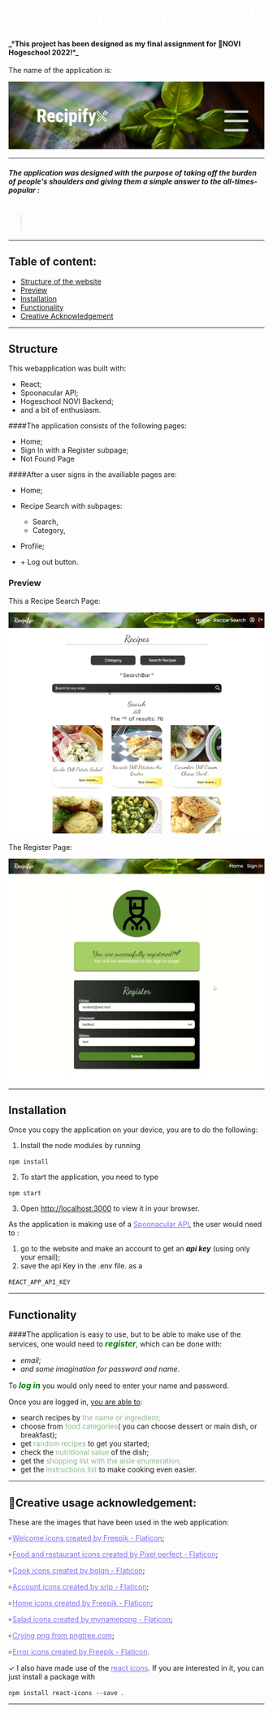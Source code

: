 # <span style="color:white; font-family: 'Monotype Corsiva'; font-size: 3rem">🍃 Welcome to the page! </span>

<h4>_°This project has been designed as my final assignment for 💫NOVI Hogeschool 2022!°_</h3>
The name of the application is: 

![recepify](src/assets/recipify.png)

<hr>

##### The application was designed with the purpose of taking off the burden of people's shoulders and giving them a simple answer to the all-times-popular :
><h1 style="color:white; font-family: 'Monotype Corsiva' ">"What are we eating today?"</h1>

***
## Table of content: 
* [Structure of the website](#structure)
* [Preview](#preview)
* [Installation](#installation)
* [Functionality](#functionality)
* [Creative Acknowledgement](#creative-acknowledgement)
***
## Structure
This webapplication was built with:
- React;
- Spoonacular API;
- Hogeschool NOVI Backend; 
- and a bit of enthusiasm. 


####The application consists of the following pages:
- Home;
- Sign In with a Register subpage;
- Not Found Page

####After a user signs in the availiable pages are:
- Home;
- Recipe Search with subpages:

  * Search,
  * Category,
- Profile;
- \+ Log out button.

### Preview 
This a  Recipe Search Page: 


![Recipes](src/assets/recipes.gif)


The Register Page: 

![Register](src/assets/sign%20up_Moment.jpg)

***
## Installation
Once you  copy the application on your device, you are to do the following:
1. Install the node modules by running 

`npm install`


2. To start the application, you need to type 

`npm start`

3. Open [http://localhost:3000]( http://localhost:3000) to view it in your browser.

As the application is making use of a <a style="color:#8967F7" href="https://spoonacular.com/food-api">Spoonacular API</a>, the user would need to :
1. go to the website and make an account to get an **_api key_** (using only your email);
2. save the api Key in the .env file. as a 

`REACT_APP_API_KEY ` 


***
## Functionality


####The application is easy to use, but to be able to make use of the services, one would need to<span style="color:green;font-weight:700;font-size:16px"> **_register_**</span>, which can be done with:
- _email_;
- _and some imagination for password and name_.

To <span style="color:green;font-weight:700;font-size:16px">_**log in**_</span> you would only need to enter your name and password.


Once you are logged in, <span style="text-decoration: underline">you are able to</span>:
- search recipes by <span style="color: #86B986">the name or ingredient;</span>
- choose from <span style="color: #86B986">food categories</span>( you can choose dessert or main dish, or breakfast);
- get <span style="color: #86B986">random recipes</span> to get you started;
- check the <span style="color: #86B986">nutritional value</span> of the dish;
- get the <span style="color: #86B986">shopping list with the aisle enumeration;
- get the <span style="color: #86B986">instructions list</span> to make cooking even easier.
***

## 💫Creative usage acknowledgement: 

These are the  images that have been used in the web application:

৹ <a style="color:#8967F7" href="https://www.flaticon.com/free-icons/welcome">
Welcome icons created by Freepik - Flaticon</a>;

৹ <a style="color:#8967F7" href="https://www.flaticon.com/free-icons/food-and-restaurant">
Food and restaurant icons created by Pixel perfect - Flaticon</a>;

৹ <a style="color:#8967F7" href="https://www.flaticon.com/free-icons/cook">
Cook icons created by bqlqn - Flaticon</a>;

৹ <a style="color:#8967F7" href="https://www.flaticon.com/free-icons/account">
Account icons created by srip - Flaticon</a>;

৹ <a style="color:#8967F7" style="color:#8967F7" href="https://www.flaticon.com/free-icons/home">
Home icons created by Freepik - Flaticon</a>;

৹ <a style="color:#8967F7" href="https://www.flaticon.com/free-icons/salad">
Salad icons created by mynamepong - Flaticon</a>;

৹ <a style="color:#8967F7" href="https://pngtree.com/so/crying">
Crying png from pngtree.com</a>;

৹ <a style="color:#8967F7" href="https://www.flaticon.com/free-icons/error">
Error icons created by Freepik - Flaticon</a>.

✓ I also have made use of the <a style="color:#8967F7" href="https://react-icons.github.io/react-icons/">react icons</a>. If you are interested in it, you can just install a package with 

`npm install react-icons --save `.

***